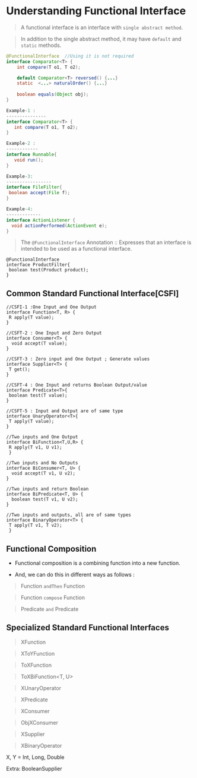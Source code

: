 # Understanding Functional Interface

> A functional interface is an interface with `single abstract method`.

> In addition to the single abstract method, it may have `default` and `static` methods.

````java
@FunctionalInterface  //Using it is not required
interface Comparator<T> {
    int compare(T o1, T o2);

    default Comparator<T> reversed() {...}
    static  <...> naturalOrder() {...}
    
    boolean equals(Object obj);
}
````

````java
Example-1 : 
---------------
interface Comparator<T> {
   int compare(T o1, T o2);
}

Example-2 :
------------
interface Runnable{
   void run();
}

Example-3:
-----------------
interface FileFilter{
 boolean accept(File f);
}

Example-4:
-------------
interface ActionListener {
  void actionPerformed(ActionEvent e);
}
````
> The `@FunctionalInterface` Annotation :: Expresses that an 
> interface is intended to be used as a functional interface. 

````
@FunctionalInterface
interface ProductFilter{
 boolean test(Product product);
}
````
Common Standard Functional Interface[CSFI]
----
````
//CSFI-1 :One Input and One Output
interface Function<T, R> {
 R apply(T value);
}

//CSFT-2 : One Input and Zero Output
interface Consumer<T> {
  void accept(T value);
}

//CSFT-3 : Zero input and One Output ; Generate values 
interface Supplier<T> {
 T get();
}

//CSFT-4 : One Input and returns Boolean Output/value
interface Predicate<T>{
 boolean test(T value);
}

//CSFT-5 : Input and Output are of same type
interface UnaryOperator<T>{
 T apply(T value);
}

//Two inputs and One Output
interface BiFunction<T,U,R> {
 R apply(T v1, U v1);
 }
 
//Two inputs and No Outputs
interface BiConsumer<T, U> {
  void accept(T v1, U v2);
}

//Two inputs and return Boolean
interface BiPredicate<T, U> {
  boolean test(T v1, U v2); 
}

//Two inputs and outputs, all are of same types
interface BinaryOperator<T> {
 T apply(T v1, T v2);
 }
````
Functional Composition
---
- Functional composition is a combining function into a new function.

- And, we can do this in different ways as follows :
> Function `andThen` Function

> Function `compose` Function

> Predicate `and` Predicate
 

Specialized Standard Functional Interfaces
---
> XFunction<R>

>XToYFunction

>ToXFunction<T>

>ToXBiFunction<T, U>

>XUnaryOperator

>XPredicate

>XConsumer

>ObjXConsumer<T>

>XSupplier

>XBinaryOperator 



X, Y = Int, Long, Double  

Extra: BooleanSupplier